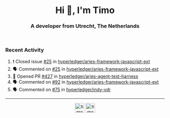 <h1 align="center">Hi 👋, I'm Timo</h1>
<h3 align="center">A developer from Utrecht, The Netherlands</h3>
<br/>
<!-- https://github.com/rahuldkjain/github-profile-readme-generator --!>

<!--  <p align="left"><img src="https://github-readme-stats.vercel.app/api?username=timoglastra&show_icons=true&count_private=true&" alt="timoglastra" /></p> --!>

<!--
Github language stats
<p align="left"><img src="https://github-readme-stats.vercel.app/api/top-langs/?username=timoglastra&layout=compact" alt="timoglastra" /><p>
-->

<!-- Codestats language stats -->
<!-- <p align="left"><img src="https://codestats-readme.vercel.app/api/top-langs/?username=timoglastra&layout=compact&language_count=12" alt="timoglastra" /><p>    --!>
  
<h3>Recent Activity</h3>

<!--START_SECTION:activity-->
1. ❗️ Closed issue [#25](https://github.com/hyperledger/aries-framework-javascript-ext/issues/25) in [hyperledger/aries-framework-javascript-ext](https://github.com/hyperledger/aries-framework-javascript-ext)
2. 🗣 Commented on [#25](https://github.com/hyperledger/aries-framework-javascript-ext/issues/25) in [hyperledger/aries-framework-javascript-ext](https://github.com/hyperledger/aries-framework-javascript-ext)
3. 💪 Opened PR [#427](https://github.com/hyperledger/aries-agent-test-harness/pull/427) in [hyperledger/aries-agent-test-harness](https://github.com/hyperledger/aries-agent-test-harness)
4. 🗣 Commented on [#92](https://github.com/hyperledger/aries-framework-javascript-ext/issues/92) in [hyperledger/aries-framework-javascript-ext](https://github.com/hyperledger/aries-framework-javascript-ext)
5. 🗣 Commented on [#75](https://github.com/hyperledger/indy-vdr/issues/75) in [hyperledger/indy-vdr](https://github.com/hyperledger/indy-vdr)
<!--END_SECTION:activity-->

---

<p align="center">
<a href="https://twitter.com/timoglastra" target="blank"><img align="center" src="https://cdn.jsdelivr.net/npm/simple-icons@3.0.1/icons/twitter.svg" alt="timoglastra" height="30" width="30" /></a>
<a href="https://linkedin.com/in/timoglastra" target="blank"><img align="center" src="https://cdn.jsdelivr.net/npm/simple-icons@3.0.1/icons/linkedin.svg" alt="timoglastra" height="30" width="30" /></a>
</p>



